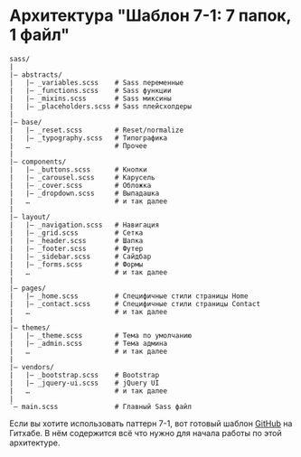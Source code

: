 # Архитектура "Шаблон 7-1: 7 папок, 1 файл"

 ```
sass/
|
|– abstracts/
|   |– _variables.scss    # Sass переменные
|   |– _functions.scss    # Sass функции
|   |– _mixins.scss       # Sass миксины
|   |– _placeholders.scss # Sass плейсхолдеры
|
|– base/
|   |– _reset.scss        # Reset/normalize
|   |– _typography.scss   # Типографика
|   …                     # Прочее
|
|– components/
|   |– _buttons.scss      # Кнопки
|   |– _carousel.scss     # Карусель
|   |– _cover.scss        # Обложка
|   |– _dropdown.scss     # Выпадашка
|   …                     # и так далее
|
|– layout/
|   |– _navigation.scss   # Навигация
|   |– _grid.scss         # Сетка
|   |– _header.scss       # Шапка
|   |– _footer.scss       # Футер
|   |– _sidebar.scss      # Сайдбар
|   |– _forms.scss        # Формы
|   …                     # и так далее
|
|– pages/
|   |– _home.scss         # Специфичные стили страницы Home
|   |– _contact.scss      # Специфичные стили страницы Contact
|   …                     # и так далее
|
|– themes/
|   |– _theme.scss        # Тема по умолчанию
|   |– _admin.scss        # Тема админа
|   …                     # и так далее
|
|– vendors/
|   |– _bootstrap.scss    # Bootstrap
|   |– _jquery-ui.scss    # jQuery UI
|   …                     # и так далее
|
`– main.scss              # Главный Sass файл
```
Если вы хотите использовать паттерн 7-1, вот готовый шаблон [GitHub](https://github.com/HugoGiraudel/sass-boilerplate) на Гитхабе. В нём содержится всё что нужно для начала работы по этой архитектуре.